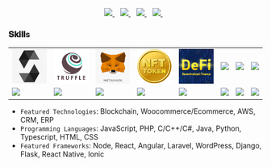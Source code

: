 <p align='center'>
<a href="https://t.me/kroim1202" target="_blank">
  <img src="https://img.shields.io/badge/telegram-%230077B5.svg?&style=for-the-badge&logo=telegram&logoColor=white" />
</a>&nbsp;&nbsp;
<a href="https://join.skype.com/invite/eumi2mzscGm8" target="_blank">
  <img src="https://img.shields.io/badge/skype-%231DA1F3.svg?&style=for-the-badge&logo=skype&logoColor=white" />
</a>&nbsp;&nbsp;
<a href="mailto:wonderfulplayer@outlook.com" target="_blank">
  <img src="https://img.shields.io/badge/email me-%231DA1F3.svg?&style=for-the-badge&logo=gmail&logoColor=white" />
</a>&nbsp;&nbsp;
<a href="https://t.me/kroim1202" target="_blank">
  <img src="https://img.shields.io/badge/linkedin-%230077B5.svg?&style=for-the-badge&logo=linkedin&logoColor=white" />
</a>&nbsp;&nbsp;
</p>

### 𝐒𝐤𝐢𝐥𝐥s
<table>
  <tr>
      <td><img src="https://github.com/kroim/profile/blob/master/icons/icon_solidity.png?raw=true" width="200"></td>
      <td><img src="https://github.com/kroim/profile/blob/master/icons/icon_truffle.png?raw=true" width="200"></td>
      <td><img src="https://github.com/kroim/profile/blob/master/icons/icon_metamask.png?raw=true" width="200"></td>
      <td><img src="https://github.com/kroim/profile/blob/master/icons/icon_nft.png?raw=true" width="200"></td>
      <td><img src="https://github.com/kroim/profile/blob/master/icons/icon_defi.png?raw=true" width="200"></td>
      <td><img src="https://cdn.iconscout.com/icon/free/png-128/react-1175109.png" width="200"></td>
      <td><img src="https://cdn.iconscout.com/icon/free/png-128/vue-282497.png" width="200"></td>
      <td><img src="https://cdn.iconscout.com/icon/free/png-128/javascript-1174950.png" width="200"></td>
  </tr>
  <tr>
      <td><img src="https://cdn.iconscout.com/icon/free/png-128/javascript-1174950.png" width="200"></td>
      <td><img src="https://cdn.iconscout.com/icon/free/png-128/node-1174925.png" width="200"></td>
      <td><img src="https://cdn.iconscout.com/icon/free/png-128/react-1175109.png" width="200"></td>
      <td><img src="https://cdn.iconscout.com/icon/free/png-128/vue-282497.png" width="200"></td>
      <td><img src="https://cdn.iconscout.com/icon/free/png-128/gradle-1174969.png" width="200"></td>
      <td><img src="https://cdn.iconscout.com/icon/free/png-128/swift-1174990.png" width="200"></td>
      <td><img src="https://cdn.iconscout.com/icon/free/png-128/apple-1174963.png" width="200"></td>
      <td><img src="https://cdn.iconscout.com/icon/free/png-128/python-226051.png" width="200"></td>
  </tr>
</table>

 - `Featured Technologies`: Blockchain, Woocommerce/Ecommerce, AWS, CRM, ERP
 - `Programming Languages`: JavaScript, PHP, C/C++/C#, Java, Python, Typescript, HTML, CSS
 - `Featured Frameworks`: Node, React, Angular, Laravel, WordPress, Django, Flask, React Native, Ionic
